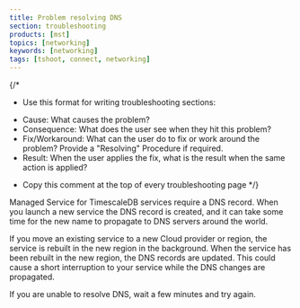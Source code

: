 ```yaml
---
title: Problem resolving DNS
section: troubleshooting
products: [mst]
topics: [networking]
keywords: [networking]
tags: [tshoot, connect, networking]
---
```


{/*
* Use this format for writing troubleshooting sections:
 - Cause: What causes the problem?
 - Consequence: What does the user see when they hit this problem?
 - Fix/Workaround: What can the user do to fix or work around the problem? Provide a "Resolving" Procedure if required.
 - Result: When the user applies the fix, what is the result when the same action is applied?
* Copy this comment at the top of every troubleshooting page
*/}

Managed Service for TimescaleDB services require a DNS record. When you launch a
new service the DNS record is created, and it can take some time for the new
name to propagate to DNS servers around the world.

If you move an existing service to a new Cloud provider or region, the service
is rebuilt in the new region in the background. When the service has been
rebuilt in the new region, the DNS records are updated. This could cause a short
interruption to your service while the DNS changes are propagated.

If you are unable to resolve DNS, wait a few minutes and try again.
